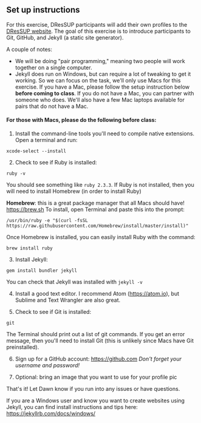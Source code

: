 ## Set up instructions

For this exercise, DResSUP participants will add their own profiles to the [DResSUP website](http://dressup.library.ucla.edu/participants/). The goal of this exercise is to introduce participants to Git, GitHub, and Jekyll (a static site generator).

A couple of notes:
* We will be doing "pair programming," meaning two people will work together on a single computer.
* Jekyll does run on Windows, but can require a lot of tweaking to get it working. So we can focus on the task, we'll only use Macs for this exercise. If you have a Mac, please follow the setup instruction below **before coming to class**. If you do not have a Mac, you can partner with someone who does. We'll also have a few Mac laptops available for pairs that do not have a Mac.

#### For those with Macs, please do the following before class:

1. Install the command-line tools you'll need to compile native extensions. Open a terminal and run:

`xcode-select --install`

2. Check to see if Ruby is installed:

`ruby -v`

You should see something like `ruby 2.3.3`. If Ruby is not installed, then you will need to install Homebrew (in order to install Ruby)

**Homebrew**: this is a great package manager that all Macs should have! https://brew.sh 
To install, open Terminal and paste this into the prompt: 

`/usr/bin/ruby -e "$(curl -fsSL https://raw.githubusercontent.com/Homebrew/install/master/install)"`

Once Homebrew is installed, you can easily install Ruby with the command:

`brew install ruby`

3. Install Jekyll:

`gem install bundler jekyll`

You can check that Jekyll was installed with `jekyll -v`

4. Install a good text editor. I recommend Atom (https://atom.io), but Sublime and Text Wrangler are also great.

5. Check to see if Git is installed:

`git`

The Terminal should print out a list of git commands. If you get an error message, then you'll need to install Git (this is unlikely since Macs have Git preinstalled).

6. Sign up for a GitHub account: https://github.com *Don't forget your username and password!*

7. Optional: bring an image that you want to use for your profile pic

That's it! Let Dawn know if you run into any issues or have questions. 

If you are a Windows user and know you want to create websites using Jekyll, you can find install instructions and tips here: https://jekyllrb.com/docs/windows/

